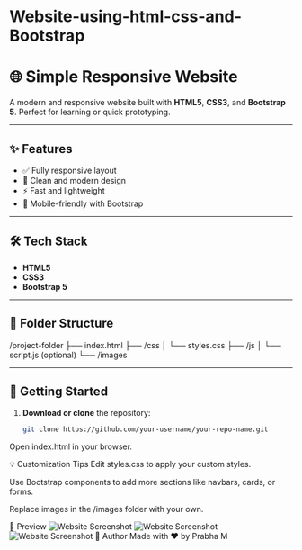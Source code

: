 # Website-using-html-css-and-Bootstrap
# 🌐 Simple Responsive Website

A modern and responsive website built with **HTML5**, **CSS3**, and **Bootstrap 5**. Perfect for learning or quick prototyping.

---

## ✨ Features

- ✅ Fully responsive layout
- 🎨 Clean and modern design
- ⚡ Fast and lightweight
- 📱 Mobile-friendly with Bootstrap

---

## 🛠️ Tech Stack

- **HTML5**
- **CSS3**
- **Bootstrap 5**

---

## 📁 Folder Structure

/project-folder
├── index.html
├── /css
│ └── styles.css
├── /js
│ └── script.js (optional)
└── /images

---

## 🚀 Getting Started

1. **Download or clone** the repository:
   ```bash
   git clone https://github.com/your-username/your-repo-name.git
Open index.html in your browser.

💡 Customization Tips
Edit styles.css to apply your custom styles.

Use Bootstrap components to add more sections like navbars, cards, or forms.

Replace images in the /images folder with your own.

📸 Preview
![Website Screenshot](aboutres.png)
![Website Screenshot](aboutss.png)
![Website Screenshot](responsive.png)
🙌 Author
Made with ❤️ by Prabha M


